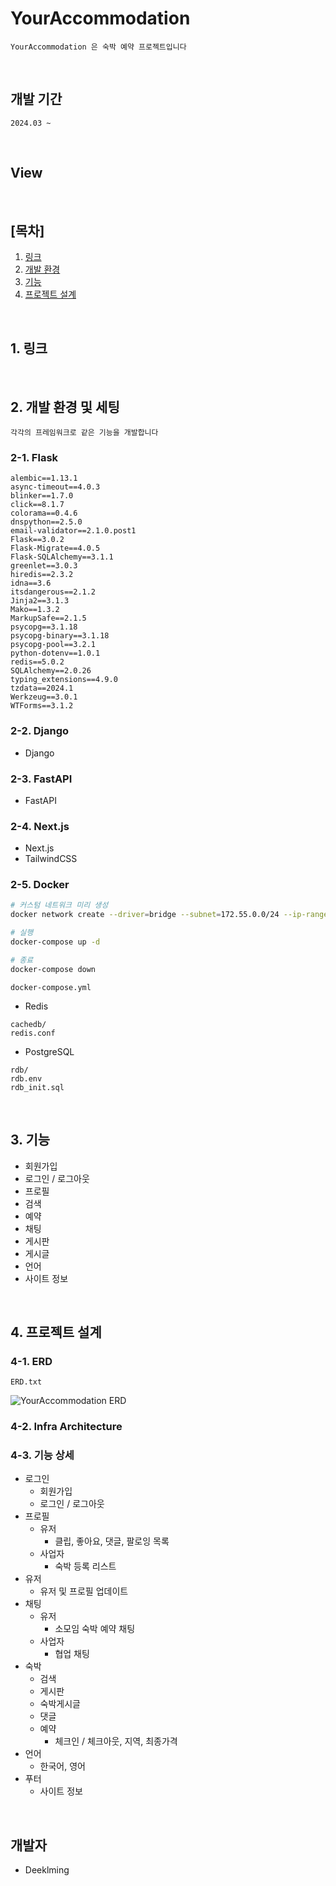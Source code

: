 # YourAccommodation

```
YourAccommodation 은 숙박 예약 프로젝트입니다
```

<br>

## 개발 기간
```
2024.03 ~ 
```

<br>

## View

<br>

## [목차]
1. [링크](#1-링크)
2. [개발 환경](#2-개발-환경)
3. [기능](#3-기능)
4. [프로젝트 설계](#4-프로젝트-설계)

<br>

## 1. 링크

<!-- - [1](https://www.notion.so/) -->

<br>

## 2. 개발 환경 및 세팅
```
각각의 프레임워크로 같은 기능을 개발합니다
```

### 2-1. Flask
```
alembic==1.13.1
async-timeout==4.0.3
blinker==1.7.0
click==8.1.7
colorama==0.4.6
dnspython==2.5.0
email-validator==2.1.0.post1
Flask==3.0.2
Flask-Migrate==4.0.5
Flask-SQLAlchemy==3.1.1
greenlet==3.0.3
hiredis==2.3.2
idna==3.6
itsdangerous==2.1.2
Jinja2==3.1.3
Mako==1.3.2
MarkupSafe==2.1.5
psycopg==3.1.18
psycopg-binary==3.1.18
psycopg-pool==3.2.1
python-dotenv==1.0.1
redis==5.0.2
SQLAlchemy==2.0.26
typing_extensions==4.9.0
tzdata==2024.1
Werkzeug==3.0.1
WTForms==3.1.2
```

### 2-2. Django
- Django

### 2-3. FastAPI
- FastAPI

### 2-4. Next.js
- Next.js
- TailwindCSS

### 2-5. Docker
```bash
# 커스텀 네트워크 미리 생성
docker network create --driver=bridge --subnet=172.55.0.0/24 --ip-range=172.55.0.0/24 --gateway=172.55.0.1 mynet

# 실행
docker-compose up -d

# 종료
docker-compose down
```
```
docker-compose.yml
```

- Redis
```
cachedb/
redis.conf
```

- PostgreSQL
```
rdb/
rdb.env
rdb_init.sql
```

<br>

## 3. 기능

- 회원가입
- 로그인 / 로그아웃
- 프로필
- 검색
- 예약
- 채팅
- 게시판
- 게시글
- 언어
- 사이트 정보

<br>

## 4. 프로젝트 설계

### 4-1. ERD
```
ERD.txt
```
![YourAccommodation ERD](https://github.com/Deeklming/YourAccommodation/assets/71743128/d751ca01-1bce-403b-82b7-625228113d74)

### 4-2. Infra Architecture

<!-- ![YourAccommodation Infra]() -->

### 4-3. 기능 상세
- 로그인
    - 회원가입
    - 로그인 / 로그아웃
- 프로필
    - 유저
        - 클립, 좋아요, 댓글, 팔로잉 목록
    - 사업자
        - 숙박 등록 리스트
- 유저
    - 유저 및 프로필 업데이트
- 채팅
    - 유저
        - 소모임 숙박 예약 채팅
    - 사업자
        - 협업 채팅
- 숙박
    - 검색
    - 게시판
    - 숙박게시글
    - 댓글
    - 예약
        - 체크인 / 체크아웃, 지역, 최종가격
- 언어
    - 한국어, 영어
- 푸터
    - 사이트 정보

<br>

## 개발자

- Deeklming

<br>
